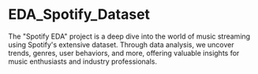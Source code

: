 # EDA_Spotify_Dataset
The "Spotify EDA" project is a deep dive into the world of music streaming using Spotify's extensive dataset. Through data analysis, we uncover trends, genres, user behaviors, and more, offering valuable insights for music enthusiasts and industry professionals.
